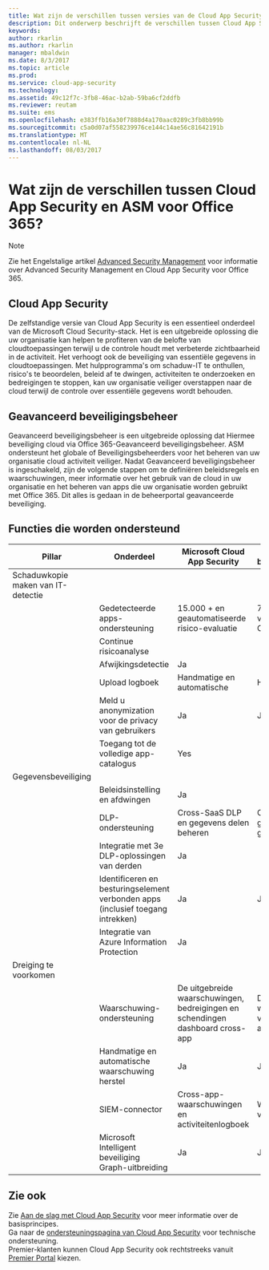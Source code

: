 ```yaml
---
title: Wat zijn de verschillen tussen versies van de Cloud App Security? | Microsoft Docs
description: Dit onderwerp beschrijft de verschillen tussen Cloud App Security en ASM Advanced Security Management voor Office 365.
keywords: 
author: rkarlin
ms.author: rkarlin
manager: mbaldwin
ms.date: 8/3/2017
ms.topic: article
ms.prod: 
ms.service: cloud-app-security
ms.technology: 
ms.assetid: 49c12f7c-3fb8-46ac-b2ab-59ba6cf2ddfb
ms.reviewer: reutam
ms.suite: ems
ms.openlocfilehash: e383ffb16a30f7888d4a170aac0289c3fb8bb99b
ms.sourcegitcommit: c5a0d07af558239976ce144c14ae56c81642191b
ms.translationtype: MT
ms.contentlocale: nl-NL
ms.lasthandoff: 08/03/2017
---
```

# <a name="what-are-the-differences-between-cloud-app-security-and-asm-for-office-365"></a>Wat zijn de verschillen tussen Cloud App Security en ASM voor Office 365?

> [!NOTE]
> Zie het Engelstalige artikel [Advanced Security Management](https://support.office.com/article/Get-started-with-Advanced-Management-Security-d9ee4d67-f2b3-42b4-9c9e-c4529904990a) voor informatie over Advanced Security Management en Cloud App Security voor Office 365.

## <a name="cloud-app-security"></a>Cloud App Security 

De zelfstandige versie van Cloud App Security is een essentieel onderdeel van de Microsoft Cloud Security-stack. Het is een uitgebreide oplossing die uw organisatie kan helpen te profiteren van de belofte van cloudtoepassingen terwijl u de controle houdt met verbeterde zichtbaarheid in de activiteit. Het verhoogt ook de beveiliging van essentiële gegevens in cloudtoepassingen. Met hulpprogramma's om schaduw-IT te onthullen, risico's te beoordelen, beleid af te dwingen, activiteiten te onderzoeken en bedreigingen te stoppen, kan uw organisatie veiliger overstappen naar de cloud terwijl de controle over essentiële gegevens wordt behouden. 

## <a name="advanced-security-management"></a>Geavanceerd beveiligingsbeheer

Geavanceerd beveiligingsbeheer is een uitgebreide oplossing dat Hiermee beveiliging cloud via Office 365-Geavanceerd beveiligingsbeheer. ASM ondersteunt het globale of Beveiligingsbeheerders voor het beheren van uw organisatie cloud activiteit veiliger. Nadat Geavanceerd beveiligingsbeheer is ingeschakeld, zijn de volgende stappen om te definiëren beleidsregels en waarschuwingen, meer informatie over het gebruik van de cloud in uw organisatie en het beheren van apps die uw organisatie worden gebruikt met Office 365. Dit alles is gedaan in de beheerportal geavanceerde beveiliging.

## <a name="feature-support"></a>Functies die worden ondersteund

|Pillar|Onderdeel|Microsoft Cloud App Security|Geavanceerd beveiligingsbeheer|
|----|----|----|----|
|Schaduwkopie maken van IT-detectie||||
||Gedetecteerde apps-ondersteuning|15.000 + en geautomatiseerde risico-evaluatie|750 + apps vergelijkbaar met Office 365|
||Continue risicoanalyse||
||Afwijkingsdetectie|Ja||
||Upload logboek|Handmatige en automatische|Handmatig|
||Meld u anonymization voor de privacy van gebruikers|Ja|Ja|
||Toegang tot de volledige app-catalogus|Yes||
|Gegevensbeveiliging||||
||Beleidsinstelling en afdwingen|Ja||
||DLP-ondersteuning|Cross-SaaS DLP en gegevens delen beheren|Office 365 DLP en geavanceerde gegevensbeheer|
||Integratie met 3e DLP-oplossingen van derden|Ja||
||Identificeren en besturingselement verbonden apps (inclusief toegang intrekken)|Ja|Ja|
||Integratie van Azure Information Protection|Ja||
|Dreiging te voorkomen||||
||Waarschuwing-ondersteuning|De uitgebreide waarschuwingen, bedreigingen en schendingen dashboard cross-app|Detectie- en waarschuwingen voor Office 365 afwijkingsdetectie|
||Handmatige en automatische waarschuwing herstel|Ja|Ja|
||SIEM-connector|Cross-app-waarschuwingen en activiteitenlogboek|Waarschuwingen voor Office 365|
||Microsoft Intelligent beveiliging Graph-uitbreiding|Ja|Ja|


## <a name="see-also"></a>Zie ook  

Zie [Aan de slag met Cloud App Security](getting-started-with-cloud-app-security.md) voor meer informatie over de basisprincipes.    
Ga naar de [ondersteuningspagina van Cloud App Security](http://support.microsoft.com/oas/default.aspx?prid=16031) voor technische ondersteuning.   
Premier-klanten kunnen Cloud App Security ook rechtstreeks vanuit [Premier Portal](https://premier.microsoft.com/) kiezen.   

